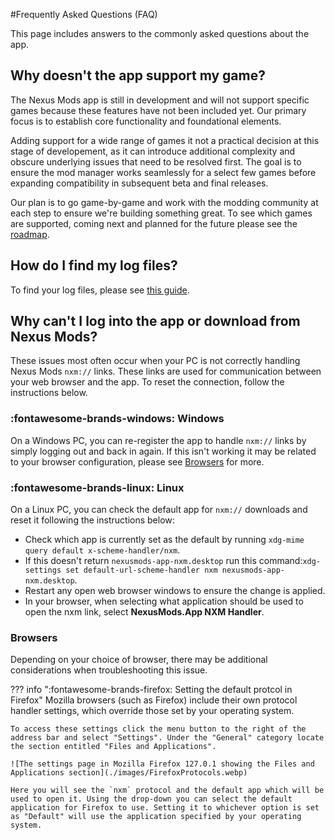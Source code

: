 #Frequently Asked Questions (FAQ)

This page includes answers to the commonly asked questions about the app. 

## Why doesn't the app support my game?
The Nexus Mods app is still in development and will not support specific games because these features have not been included yet. Our primary focus is to establish core functionality and foundational elements. 

Adding support for a wide range of games it not a practical decision at this stage of developement, as it can introduce additional complexity and obscure underlying issues that need to be resolved first. The goal is to ensure the mod manager works seamlessly for a select few games before expanding compatibility in subsequent beta and final releases.

Our plan is to go game-by-game and work with the modding community at each step to ensure we're building something great. To see which games are supported, coming next and planned for the future please see the [roadmap](https://trello.com/b/gPzMuIr3/nexus-mods-app-roadmap).

## How do I find my log files?
To find your log files, please see [this guide](./faq/LogFiles.md). 

## Why can't I log into the app or download from Nexus Mods?

These issues most often occur when your PC is not correctly handling Nexus Mods `nxm://` links. These links are used for communication between your web browser and the app. To reset the connection, follow the instructions below.

### :fontawesome-brands-windows: Windows
On a Windows PC, you can re-register the app to handle `nxm://` links by simply logging out and back in again. If this isn't working it may be related to your browser configuration, please see [Browsers](#browsers) for more. 

### :fontawesome-brands-linux: Linux
On a Linux PC, you can check the default app for `nxm://` downloads and reset it following the instructions below:

- Check which app is currently set as the default by running `xdg-mime query default x-scheme-handler/nxm`.
- If this doesn't return `nexusmods-app-nxm.desktop` run this command:`xdg-settings set default-url-scheme-handler nxm nexusmods-app-nxm.desktop`.
- Restart any open web browser windows to ensure the change is applied.
- In your browser, when selecting what application should be used to open the nxm link, select **NexusMods.App NXM Handler**.

### Browsers
Depending on your choice of browser, there may be additional considerations when troubleshooting this issue. 

??? info ":fontawesome-brands-firefox: Setting the default protcol in Firefox"
    Mozilla browsers (such as Firefox) include their own protocol handler settings, which override those set by your operating system. 

    To access these settings click the menu button to the right of the address bar and select "Settings". Under the "General" category locate the section entitled "Files and Applications". 

    ![The settings page in Mozilla Firefox 127.0.1 showing the Files and Applications section](./images/FirefoxProtocols.webp)

    Here you will see the `nxm` protocol and the default app which will be used to open it. Using the drop-down you can select the default application for Firefox to use. Setting it to whichever option is set as "Default" will use the application specified by your operating system. 
